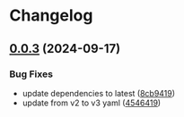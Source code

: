# Changelog

## [0.0.3](https://github.com/Jmainguy/czechdns/compare/v0.0.2...v0.0.3) (2024-09-17)


### Bug Fixes

* update dependencies to latest ([8cb9419](https://github.com/Jmainguy/czechdns/commit/8cb9419136c8f045d2dc49c287846c6ad23562d7))
* update from v2 to v3 yaml ([4546419](https://github.com/Jmainguy/czechdns/commit/45464198e958bdb8d81c2e5ee35231d174c928b7))
